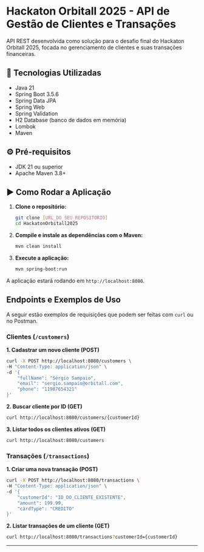 # Hackaton Orbitall 2025 - API de Gestão de Clientes e Transações

API REST desenvolvida como solução para o desafio final do Hackaton Orbitall 2025, focada no gerenciamento de clientes e suas transações financeiras.

## 🚀 Tecnologias Utilizadas
- Java 21
- Spring Boot 3.5.6
- Spring Data JPA
- Spring Web
- Spring Validation
- H2 Database (banco de dados em memória)
- Lombok
- Maven

## ⚙️ Pré-requisitos
- JDK 21 ou superior
- Apache Maven 3.8+

## ▶️ Como Rodar a Aplicação

1. **Clone o repositório:**
   ```bash
   git clone [URL_DO_SEU_REPOSITORIO]
   cd HackatonOrbitall2025
   ```

2. **Compile e instale as dependências com o Maven:**
   ```bash
   mvn clean install
   ```

3. **Execute a aplicação:**
   ```bash
   mvn spring-boot:run
   ```
A aplicação estará rodando em `http://localhost:8080`.

## Endpoints e Exemplos de Uso

A seguir estão exemplos de requisições que podem ser feitas com `curl` ou no Postman.

### Clientes (`/customers`)

**1. Cadastrar um novo cliente (POST)**
```bash
curl -X POST http://localhost:8080/customers \
-H "Content-Type: application/json" \
-d '{
    "fullName": "Sérgio Sampaio",
    "email": "sergio.sampaio@orbitall.com",
    "phone": "11987654321"
}'
```

**2. Buscar cliente por ID (GET)**
```bash
curl http://localhost:8080/customers/{customerId}
```

**3. Listar todos os clientes ativos (GET)**
```bash
curl http://localhost:8080/customers
```

### Transações (`/transactions`)

**1. Criar uma nova transação (POST)**
```bash
curl -X POST http://localhost:8080/transactions \
-H "Content-Type: application/json" \
-d '{
    "customerId": "ID_DO_CLIENTE_EXISTENTE",
    "amount": 199.99,
    "cardType": "CREDITO"
}'
```

**2. Listar transações de um cliente (GET)**
```bash
curl http://localhost:8080/transactions?customerId={customerId}
```
---
